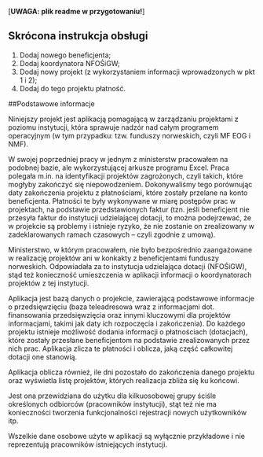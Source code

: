  
[**UWAGA: plik readme w przygotowaniu!**]

## Skrócona instrukcja obsługi
1. Dodaj nowego beneficjenta;
2. Dodaj koordynatora NFOŚiGW;
3. Dodaj nowy projekt (z wykorzystaniem informacji wprowadzonych w pkt 1 i 2);
4. Dodaj do tego projektu płatność.


##Podstawowe informacje

Niniejszy projekt jest aplikacją pomagającą w zarządzaniu projektami z poziomu instytucji, która sprawuje 
nadzór nad całym programem operacyjnym (w tym przypadku: tzw. funduszy norweskich, czyli MF EOG i NMF).

W swojej poprzedniej pracy w jednym z ministerstw pracowałem na podobnej bazie, ale wykorzystującej 
arkusze programu Excel. Praca polegała m.in. na identyfikacji projektów zagrożonych, czyli takich, 
które mogłyby zakończyć się niepowodzeniem. Dokonywaliśmy tego porównując daty zakończenia projektu 
z płatnościami, które zostały przelane na konto beneficjenta. Płatności te były wykonywane w miarę 
postępów prac w projektach, na podstawie przedstawionych faktur (tzn. jeśli beneficjent nie przesyła 
faktur do instytucji udzielającej dotacji, to można podejrzewać, że w projekcie są problemy i istnieje 
ryzyko, że nie zostanie on zrealizowany w zadeklarowanych ramach czasowych – czyli zgodnie z umową).

Ministerstwo, w którym pracowałem, nie było bezpośrednio zaangażowane w realizację projektów ani 
w konkakty z beneficjentami funduszy norweskich. Odpowiadała za to instytucja udzielająca dotacji (NFOŚiGW),
stąd też konieczność umieszczenia w aplikacji informacji o koordynatorach projektów z tej instytucji. 
 
Aplikacja jest bazą danych o projekcie, zawierającą podstawowe informacje o przedsięwzięciu (baza 
teleadresowa wraz z informacjami dot. finansowania przedsięwzięcia oraz innymi kluczowymi dla projektów
informacjami, takimi jak daty ich rozpoczęcia i zakończenia). Do każdego projektu istnieje możliwość 
dodania informacji o płatnościach (dotacjach), które zostały przesłane beneficjentom na podstawie 
zrealizowanych przez nich prac. Aplikacja zlicza te płatności i oblicza, jaką część całkowitej dotacji 
one stanowią.

Aplikacja oblicza również, ile dni pozostało do zakończenia danego projektu oraz wyświetla listę projektów, 
których realizacja zbliża się ku końcowi.

Jest ona przewidziana do użytku dla kilkuosobowej grupy ściśle określonych odbiorców (pracowników 
instytucji), stąt też nie ma konieczności tworzenia funkcjonalności rejestracji nowych użytkowników itp.

Wszelkie dane osobowe użyte w aplikacji są wyłącznie przykładowe i nie reprezentują pracowników 
istniejących instytucji.